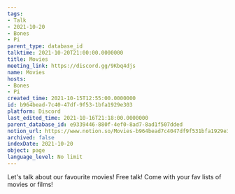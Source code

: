 ```yaml
---
tags:
- Talk
- 2021-10-20
- Bones
- Pi
parent_type: database_id
talktime: 2021-10-20T21:00:00.0000000
title: Movies
meeting_link: https://discord.gg/9Kbq4djs
name: Movies
hosts:
- Bones
- Pi
created_time: 2021-10-15T12:55:00.0000000
id: b964bead-7c40-47df-9f53-1bfa1929e303
platform: Discord
last_edited_time: 2021-10-16T21:18:00.0000000
parent_database_id: e9339446-880f-4ef0-8ad7-8ad1f507dded
notion_url: https://www.notion.so/Movies-b964bead7c4047df9f531bfa1929e303
archived: false
indexDate: 2021-10-20
object: page
language_level: No limit
---
```


Let's talk about our favourite movies!
Free talk! Come with your fav lists of movies or films!



